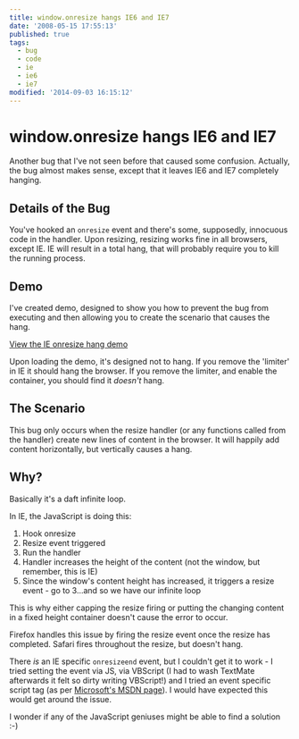 ```yaml
---
title: window.onresize hangs IE6 and IE7
date: '2008-05-15 17:55:13'
published: true
tags:
  - bug
  - code
  - ie
  - ie6
  - ie7
modified: '2014-09-03 16:15:12'
---
```

# window.onresize hangs IE6 and IE7

Another bug that I've not seen before that caused some confusion. Actually, the bug almost makes sense, except that it leaves IE6 and IE7 completely hanging.


<!--more-->

## Details of the Bug

You've hooked an <code>onresize</code> event and there's some, supposedly, innocuous code in the handler.  Upon resizing, resizing works fine in all browsers, except IE.  IE will result in a total hang, that will probably require you to kill the running process.

## Demo

I've created demo, designed to show you how to prevent the bug from executing and then allowing you to create the scenario that causes the hang.

[View the IE onresize hang demo](/demo/resize-crash.html)

Upon loading the demo, it's designed not to hang.  If you remove the 'limiter' in IE it should hang the browser.  If you remove the limiter, and enable the container, you should find it *doesn't* hang.

## The Scenario

This bug only occurs when the resize handler (or any functions called from the handler) create new lines of content in the browser.  It will happily add content horizontally, but vertically causes a hang.

## Why?

Basically it's a daft infinite loop.

In IE, the JavaScript is doing this:

1. Hook onresize
2. Resize event triggered
3. Run the handler
4. Handler increases the height of the content (not the window, but remember, this is IE)
5. Since the window's content height has increased, it triggers a resize event - go to 3...and so we have our infinite loop

This is why either capping the resize firing or putting the changing content in a fixed height container doesn't cause the error to occur.

Firefox handles this issue by firing the resize event once the resize has completed.  Safari fires throughout the resize, but doesn't hang.

There *is* an IE specific <code>onresizeend</code> event, but I couldn't get it to work - I tried setting the event via JS, via VBScript (I had to wash TextMate afterwards it felt so dirty writing VBScript!) and I tried an event specific script tag (as per <a href="http://msdn.microsoft.com/en-us/library/ms536960(VS.85).aspx">Microsoft's MSDN page</a>).  I would have expected this would get around the issue.

I wonder if any of the JavaScript geniuses might be able to find a solution :-)
